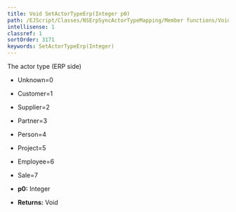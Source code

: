 ```yaml
---
title: Void SetActorTypeErp(Integer p0)
path: /EJScript/Classes/NSErpSyncActorTypeMapping/Member functions/Void SetActorTypeErp(Integer p_0)
intellisense: 1
classref: 1
sortOrder: 3171
keywords: SetActorTypeErp(Integer)
---
```



The actor type (ERP side)

* Unknown=0
* Customer=1
* Supplier=2
* Partner=3
* Person=4
* Project=5
* Employee=6
* Sale=7

* **p0:** Integer
* **Returns:** Void

